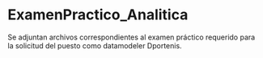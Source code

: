 # ExamenPractico_Analitica
Se adjuntan archivos correspondientes al examen práctico requerido para la solicitud del puesto como datamodeler Dportenis.

